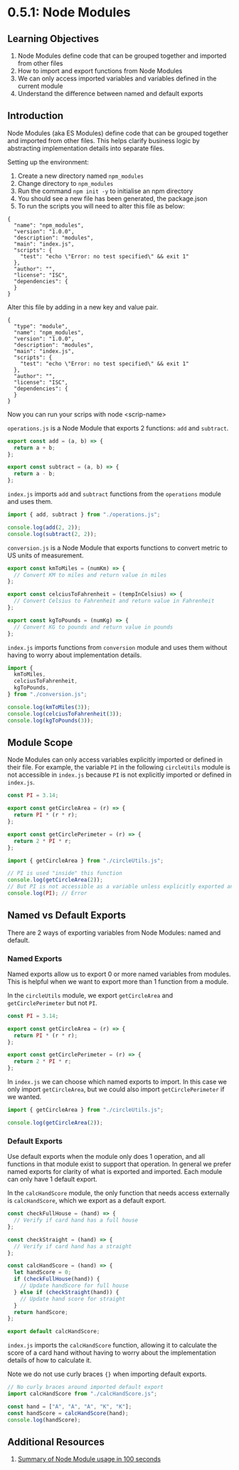 # 0.5.1: Node Modules

## Learning Objectives

1. Node Modules define code that can be grouped together and imported from other files
2. How to import and export functions from Node Modules
3. We can only access imported variables and variables defined in the current module
4. Understand the difference between named and default exports

## Introduction

Node Modules (aka ES Modules) define code that can be grouped together and imported from other files. This helps clarify business logic by abstracting implementation details into separate files.

Setting up the environment:

1. Create a new directory named `npm_modules`
2. Change directory to `npm_modules`
3. Run the command `npm init -y` to initialise an npm directory&#x20;
4. You should see a new file has been generated, the package.json
5.  To run the scripts you will need to alter this file as below:



```
{
  "name": "npm_modules",
  "version": "1.0.0",
  "description": "modules",
  "main": "index.js",
  "scripts": {
    "test": "echo \"Error: no test specified\" && exit 1"
  },
  "author": "",
  "license": "ISC",
  "dependencies": {
  }
}
```

Alter this file by adding in a new key and value pair.

```
{
  "type": "module",
  "name": "npm_modules",
  "version": "1.0.0",
  "description": "modules",
  "main": "index.js",
  "scripts": {
    "test": "echo \"Error: no test specified\" && exit 1"
  },
  "author": "",
  "license": "ISC",
  "dependencies": {
  }
}
```

Now you can run your scrips with node \<scrip-name>

`operations.js` is a Node Module that exports 2 functions: `add` and `subtract`.

```javascript
export const add = (a, b) => {
  return a + b;
};

export const subtract = (a, b) => {
  return a - b;
};
```

`index.js` imports `add` and `subtract` functions from the `operations` module and uses them.

```javascript
import { add, subtract } from "./operations.js";

console.log(add(2, 2));
console.log(subtract(2, 2));
```

`conversion.js` is a Node Module that exports functions to convert metric to US units of measurement.

```javascript
export const kmToMiles = (numKm) => {
  // Convert KM to miles and return value in miles
};

export const celciusToFahrenheit = (tempInCelsius) => {
  // Convert Celsius to Fahrenheit and return value in Fahrenheit
};

export const kgToPounds = (numKg) => {
  // Convert KG to pounds and return value in pounds
};
```

`index.js` imports functions from `conversion` module and uses them without having to worry about implementation details.

```javascript
import {
  kmToMiles,
  celciusToFahrenheit,
  kgToPounds,
} from "./conversion.js";

console.log(kmToMiles(3));
console.log(celciusToFahrenheit(3));
console.log(kgToPounds(3));
```

## Module Scope

Node Modules can only access variables explicitly imported or defined in their file. For example, the variable `PI` in the following `circleUtils` module is not accessible in `index.js` because `PI` is not explicitly imported or defined in `index.js`.


```javascript
const PI = 3.14;

export const getCircleArea = (r) => {
  return PI * (r * r);
};

export const getCirclePerimeter = (r) => {
  return 2 * PI * r;
};
```



```javascript
import { getCircleArea } from "./circleUtils.js";

// PI is used "inside" this function
console.log(getCircleArea(2));
// But PI is not accessible as a variable unless explicitly exported and imported
console.log(PI); // Error
```


## Named vs Default Exports

There are 2 ways of exporting variables from Node Modules: named and default.

### Named Exports

Named exports allow us to export 0 or more named variables from modules. This is helpful when we want to export more than 1 function from a module.

In the `circleUtils` module, we export `getCircleArea` and `getCirclePerimeter` but not `PI`.


```javascript
const PI = 3.14;

export const getCircleArea = (r) => {
  return PI * (r * r);
};

export const getCirclePerimeter = (r) => {
  return 2 * PI * r;
};
```


In `index.js` we can choose which named exports to import. In this case we only import `getCircleArea`, but we could also import `getCirclePerimeter` if we wanted.


```javascript
import { getCircleArea } from "./circleUtils.js";

console.log(getCircleArea(2));
```


### Default Exports

Use default exports when the module only does 1 operation, and all functions in that module exist to support that operation. In general we prefer named exports for clarity of what is exported and imported. Each module can only have 1 default export.

In the `calcHandScore` module, the only function that needs access externally is `calcHandScore`, which we export as a default export.


```javascript
const checkFullHouse = (hand) => {
  // Verify if card hand has a full house
};

const checkStraight = (hand) => {
  // Verify if card hand has a straight
};

const calcHandScore = (hand) => {
  let handScore = 0;
  if (checkFullHouse(hand)) {
    // Update handScore for full house
  } else if (checkStraight(hand)) {
    // Update hand score for straight
  }
  return handScore;
};

export default calcHandScore;
```


`index.js` imports the `calcHandScore` function, allowing it to calculate the score of a card hand without having to worry about the implementation details of how to calculate it.

Note we do not use curly braces `{}` when importing default exports.


```javascript
// No curly braces around imported default export
import calcHandScore from "./calcHandScore.js";

const hand = ["A", "A", "A", "K", "K"];
const handScore = calcHandScore(hand);
console.log(handScore);
```


## Additional Resources

1. [Summary of Node Module usage in 100 seconds](https://youtu.be/qgRUr-YUk1Q)

